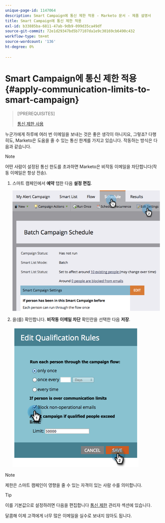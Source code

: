 ```yaml
---
unique-page-id: 1147064
description: Smart Campaign에 통신 제한 적용 - Marketo 문서 - 제품 설명서
title: Smart Campaign에 통신 제한 적용
exl-id: b33885ba-6811-47ab-9db9-099d35ca49df
source-git-commit: 72e1d29347bd5b77107da1e9c30169cb6490c432
workflow-type: tm+mt
source-wordcount: '136'
ht-degree: 0%

---
```


# Smart Campaign에 통신 제한 적용 {#apply-communication-limits-to-smart-campaign}

>[!PREREQUISITES]
>
>[통신 제한 사용](/help/marketo/product-docs/administration/email-setup/enable-communication-limits.md)

누군가에게 하루에 여러 번 이메일을 보내는 것은 좋은 생각이 아니지요, 그렇죠? 다행히도, Marketo은 도움을 줄 수 있는 통신 한계를 가지고 있습니다. 작동하는 방식은 다음과 같습니다.

>[!NOTE]
>
>어떤 사람이 설정된 통신 한도를 초과하면 Marketo은 비작동 이메일을 차단합니다(작동 이메일은 항상 전송).

1. 스마트 캠페인에서 **예약** 탭한 다음 **설정 편집**.

   ![](assets/programeditsettings-hands-1.png)

1. 을(를) 확인합니다. **비작동 이메일 차단** 확인란을 선택한 다음 **저장**.

   ![](assets/apply-communication-limits-to-smart-campaign.png)

>[!NOTE]
>
>제한은 스마트 캠페인이 영향을 줄 수 있는 자격이 있는 사람 수를 의미합니다.

>[!TIP]
>
>이를 기본값으로 설정하려면 다음을 편집합니다  [통신 제한](/help/marketo/product-docs/administration/email-setup/enable-communication-limits.md) 관리자 섹션에 있습니다.

달콤해 이제 고객에게 너무 많은 이메일을 실수로 보내지 않아도 됩니다.

